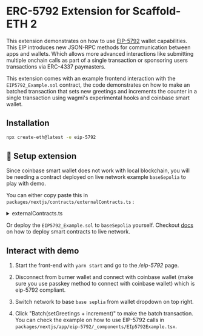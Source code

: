 # ERC-5792 Extension for Scaffold-ETH 2

This extension demonstrates on how to use [EIP-5792](https://eips.ethereum.org/EIPS/eip-5792) wallet capabilities. This EIP introduces new JSON-RPC methods for communication between apps and wallets. Which allows more advanced interactions like submitting multiple onchain calls as part of a single
transaction or sponsoring users transactions via ERC-4337 paymasters.

This extension comes with an example frontend interaction with the `EIP5792_Example.sol` contract, the code demonstrates on how to make an batched transaction that sets new greetings and increments the counter in a single transaction using wagmi's experimental hooks and coinbase smart wallet.

## Installation

```bash
npx create-eth@latest -e eip-5792
```

## 🚀 Setup extension

Since coinbase smart wallet does not work with local blockchain, you will be needing a contract deployed on live network example `baseSepolia` to play with demo.

You can either copy paste this in `packages/nextjs/contracts/externalContracts.ts` :

<details>  
  <summary> externalContracts.ts </summary>

```ts
import { GenericContractsDeclaration } from "~~/utils/scaffold-eth/contract";

const externalContracts = {
  84532: {
    EIP5792_Example: {
      address: "0x93F9788E0bcdCa92612c78A41ec1593bcE22977b",
      abi: [
        {
          inputs: [],
          name: "greeting",
          outputs: [
            {
              internalType: "string",
              name: "",
              type: "string",
            },
          ],
          stateMutability: "view",
          type: "function",
        },
        {
          inputs: [],
          name: "increaseCounter",
          outputs: [],
          stateMutability: "nonpayable",
          type: "function",
        },
        {
          inputs: [],
          name: "premium",
          outputs: [
            {
              internalType: "bool",
              name: "",
              type: "bool",
            },
          ],
          stateMutability: "view",
          type: "function",
        },
        {
          inputs: [
            {
              internalType: "string",
              name: "_newGreeting",
              type: "string",
            },
          ],
          name: "setGreeting",
          outputs: [],
          stateMutability: "payable",
          type: "function",
        },
        {
          inputs: [],
          name: "totalCounter",
          outputs: [
            {
              internalType: "uint256",
              name: "",
              type: "uint256",
            },
          ],
          stateMutability: "view",
          type: "function",
        },
        {
          stateMutability: "payable",
          type: "receive",
        },
      ],
      inheritedFunctions: {},
    },
  },
} as const;

export default externalContracts satisfies GenericContractsDeclaration;
```

</details>

Or deploy the `EIP5792_Example.sol` to `baseSepolia` yourself. Checkout [docs](https://docs.scaffoldeth.io/deploying/deploy-smart-contracts) on how to deploy smart contracts to live network.

## Interact with demo

1. Start the front-end with `yarn start` and go to the _/eip-5792_ page.

2. Disconnect from burner wallet and connect with coinbase wallet (make sure you use passkey method to connect with coinbase wallet) which is eip-5792 compliant.

3. Switch network to base `base seplia` from wallet dropdown on top right.

4. Click "Batch(setGreetings + increment)" to make the batch transaction.
   You can check the example on how to use EIP-5792 calls in `packages/nextjs/app/eip-5792/_components/EIp5792Example.tsx`.
